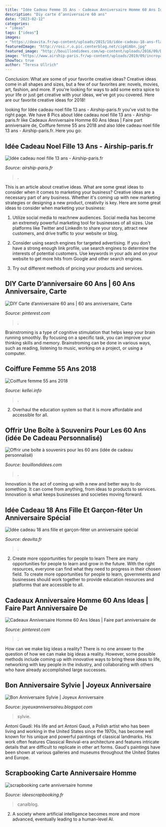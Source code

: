 ```yaml
---
title: "Idée Cadeau Femme 35 Ans - Cadeaux Anniversaire Homme 60 Ans Ideas"
description: "Diy carte d’anniversaire 60 ans"
date: "2023-02-12"
categories:
- "ideas"
tags: ["ideas"]
images:
- "https://deavita.fr/wp-content/uploads/2015/10/idée-cadeau-18-ans-flasques-cuir-pourpre-rose-corail.jpg"
featuredImage: "http://rosi.r.o.pic.centerblog.net/cig4i6bn.jpg"
featured_image: "http://bouillondidees.com/wp-content/uploads/2016/09/DIY-boîte-souvenirs-Idée-cadeau-personnalisé-60-ans-70-ans-80-ans-ou-anniversaire-de-mariage.jpg"
image: "https://www.airship-paris.fr/wp-content/uploads/2019/09/incroyable-interieur-accessoires-en-particulier-idee-cadeau-ado-fille-14-ans-700x875-1-296x210.jpg"
ShowToc: true
author: "Teresa Ullrich"
---
```



Conclusion: What are some of your favorite creative ideas?
Creative ideas come in all shapes and sizes, but a few of our favorites are: novels, movies, art, fashion, and more. If you're looking for ways to add some extra spice to your life or just get creative with your ideas, we've got you covered. Here are our favorite creative ideas for 2018!

	

		
looking for Idée cadeau noel fille 13 ans - Airship-paris.fr you've visit to the right page. We have 8 Pics about Idée cadeau noel fille 13 ans - Airship-paris.fr like Cadeaux Anniversaire Homme 60 Ans Ideas | Faire part anniversaire de, Coiffure femme 55 ans 2018 and also Idée cadeau noel fille 13 ans - Airship-paris.fr. Here you go:
		
    
## Idée Cadeau Noel Fille 13 Ans - Airship-paris.fr

<img loading=lazy src="https://www.airship-paris.fr/wp-content/uploads/2019/09/incroyable-interieur-accessoires-en-particulier-idee-cadeau-ado-fille-14-ans-700x875-1-296x210.jpg" onerror="this.onerror=null;this.src='https://tse2.mm.bing.net/th?id=OIP.yHMEwEiLrnw3SS1m6EZzyAAAAA&amp;pid=15.1';" alt="Idée cadeau noel fille 13 ans - Airship-paris.fr">

_Source: airship-paris.fr_

>. 

	

This is an article about creative ideas. What are some great ideas to consider when it comes to marketing your business?
Creative ideas are a necessary part of any business. Whether it's coming up with new marketing strategies or designing a new product, creativity is key. Here are some great ideas to consider when marketing your business: 
1. Utilize social media to reachnew audiences. Social media has become an extremely powerful marketing tool for businesses of all sizes. Use platforms like Twitter and LinkedIn to share your story, attract new customers, and drive traffic to your website or blog. 

2. Consider using search engines for targeted advertising. If you don't have a strong enough link profile, use search engines to determine the interests of potential customers. Use keywords in your ads and on your website to get more hits from Google and other search engines. 

3. Try out different methods of pricing your products and services.

    
## DIY Carte D’anniversaire 60 Ans | 60 Ans Anniversaire, Carte

<img loading=lazy src="https://i.pinimg.com/736x/7f/c2/e0/7fc2e06e6bbd773f48006959d99ce326.jpg" onerror="this.onerror=null;this.src='https://tse3.mm.bing.net/th?id=OIP.NlFlXKI2zPGELYBsmH_HwQHaJ3&amp;pid=15.1';" alt="DIY Carte d’anniversaire 60 ans | 60 ans anniversaire, Carte">

_Source: pinterest.com_

>. 

	

Brainstroming is a type of cognitive stimulation that helps keep your brain running smoothly. By focusing on a specific task, you can improve your thinking skills and memory. Brainstroming can be done in various ways, such as reading, listening to music, working on a project, or using a computer.

    
## Coiffure Femme 55 Ans 2018

<img loading=lazy src="http://kellei.info/images5/0518/coiffure-femme-55-ans-2018/coiffure-femme-55-ans-2018-51_9.jpg" onerror="this.onerror=null;this.src='https://tse3.mm.bing.net/th?id=OIP.xhgf4khPxfkvBWTxw7TWbAAAAA&amp;pid=15.1';" alt="Coiffure femme 55 ans 2018">

_Source: kellei.info_

>. 

	

2. Overhaul the education system so that it is more affordable and accessible for all.

    
## Offrir Une Boîte à Souvenirs Pour Les 60 Ans (idée De Cadeau Personnalisé)

<img loading=lazy src="http://bouillondidees.com/wp-content/uploads/2016/09/DIY-boîte-souvenirs-Idée-cadeau-personnalisé-60-ans-70-ans-80-ans-ou-anniversaire-de-mariage.jpg" onerror="this.onerror=null;this.src='https://tse2.mm.bing.net/th?id=OIP.K3oQjfJvhp3MdWO9I8WV_gHaK8&amp;pid=15.1';" alt="Offrir une boîte à souvenirs pour les 60 ans (idée de cadeau personnalisé)">

_Source: bouillondidees.com_

>. 

	

Innovation is the act of coming up with a new and better way to do something. It can come from anything, from ideas to products to services. Innovation is what keeps businesses and societies moving forward.

    
## Idée Cadeau 18 Ans Fille Et Garçon-fêter Un Anniversaire Spécial

<img loading=lazy src="https://deavita.fr/wp-content/uploads/2015/10/idée-cadeau-18-ans-flasques-cuir-pourpre-rose-corail.jpg" onerror="this.onerror=null;this.src='https://tse3.mm.bing.net/th?id=OIP.TMRoiAOTOX6CzlKkr72xZQHaHa&amp;pid=15.1';" alt="Idée cadeau 18 ans fille et garçon-fêter un anniversaire spécial">

_Source: deavita.fr_

>. 

	

2) Create more opportunities for people to learn
There are many opportunities for people to learn and grow in the future. With the right resources, everyone can find what they need to progress in their chosen field. To create more opportunities for people to learn, governments and businesses should work together to provide education resources and platforms that are accessible to all.

    
## Cadeaux Anniversaire Homme 60 Ans Ideas | Faire Part Anniversaire De

<img loading=lazy src="https://i.pinimg.com/736x/c2/a3/f0/c2a3f002763ef10f309849ef9758bab8.jpg" onerror="this.onerror=null;this.src='https://tse3.mm.bing.net/th?id=OIP.RZkwVsrSLdjd5-l2UA_1-AHaJ3&amp;pid=15.1';" alt="Cadeaux Anniversaire Homme 60 Ans Ideas | Faire part anniversaire de">

_Source: pinterest.com_

>. 

	

How can we make big ideas a reality?
There is no one answer to the question of how we can make big ideas a reality. However, some possible methods include coming up with innovative ways to bring these ideas to life, networking with key people in the industry, and collaborating with others who have already accomplished large successes.

    
## Bon Anniversaire Sylvie | Joyeux Anniversaire

<img loading=lazy src="http://rosi.r.o.pic.centerblog.net/cig4i6bn.jpg" onerror="this.onerror=null;this.src='https://tse4.mm.bing.net/th?id=OIP.tGUL4b9nuMTmiR3vmS9NPAHaFO&amp;pid=15.1';" alt="Bon Anniversaire Sylvie | Joyeux Anniversaire">

_Source: joyeuxanniversaireu.blogspot.com_

>sylvie. 

	

Antoni Gaudí: His life and art
Antoni Gaud, a Polish artist who has been living and working in the United States since the 1970s, has become well known for his unique and powerful paintings of classical landmarks. His work often features Classical Revival-era architecture and features intricate details that are difficult to replicate in other art forms. Gaud's paintings have been shown at various galleries and museums throughout the United States and Europe.

    
## Scrapbooking Carte Anniversaire Homme

<img loading=lazy src="http://www.ideescrapbooking.fr/images/scrapbooking-carte-anniversaire-homme_9.jpg" onerror="this.onerror=null;this.src='https://tse4.mm.bing.net/th?id=OIP.jd-wysrNChs_LKd67xbvegHaIP&amp;pid=15.1';" alt="scrapbooking carte anniversaire homme">

_Source: ideescrapbooking.fr_

>canalblog. 

	

2. A society where artificial intelligence becomes more and more advanced, eventually leading to a human-level AI. 

